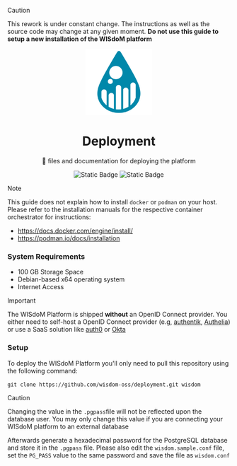 > [!CAUTION]
> This rework is under constant change. The instructions as well as the source
> code may change at any given moment. **Do not use this guide to setup a new
> installation of the WISdoM platform** 

<div align="center">
<img height="150px" src="https://raw.githubusercontent.com/wisdom-oss/brand/main/svg/standalone_color.svg">
<h1>Deployment</h1>
<p>🚀 files and documentation for deploying the platform</p>
<img alt="Static Badge" src="https://img.shields.io/badge/podman-experimental-grey?style=for-the-badge&logo=podman&labelColor=892CA0">
<img alt="Static Badge" src="https://img.shields.io/badge/docker-compatible-grey?style=for-the-badge&logo=docker&logoColor=white&labelColor=2496ED">
</div>

> [!NOTE]
> This guide does not explain how to install `docker` or `podman` on your host.
> Please refer to the installation manuals for the respective container
> orchestrator for instructions:
>   - https://docs.docker.com/engine/install/
>   - https://podman.io/docs/installation

### System Requirements
* 100 GB Storage Space
* Debian-based x64 operating system
* Internet Access

> [!IMPORTANT]
> The WISdoM Platform is shipped **without** an OpenID Connect provider.
> You either need to self-host a OpenID Connect provider (e.g, [authentik], 
> [Authelia]) or use a SaaS solution like [auth0] or [Okta]

[authentik]: https://goauthentik.io/
[Authelia]: https://www.authelia.com/
[auth0]: https://auth0.com
[Okta]: https://www.okta.com

### Setup
To deploy the WISdoM Platform you'll only need to pull this repository using
the following command:
```shell
git clone https://github.com/wisdom-oss/deployment.git wisdom
```

> [!CAUTION]
> Changing the value in the `.pgpass`file will not be reflected upon the
> database user. You may only change this value if you are connecting
> your WISdoM platform to an external database

Afterwards generate a hexadecimal password for the PostgreSQL database and store
it in the `.pgpass` file.
Please also edit the `wisdom.sample.conf` file, set the `PG_PASS` value
to the same password and save the file as `wisdom.conf`